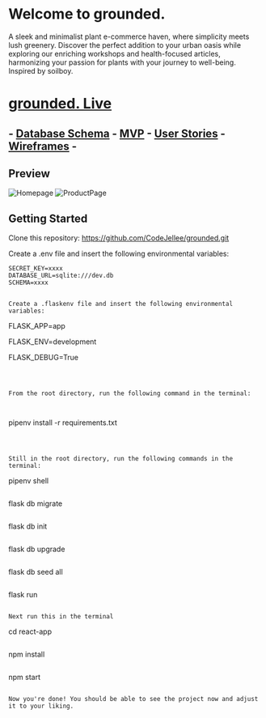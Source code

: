 
# Welcome to grounded.



A sleek and minimalist plant e-commerce haven, where simplicity meets lush greenery. Discover the perfect addition to your urban oasis while exploring our enriching workshops and health-focused articles, harmonizing your passion for plants with your journey to well-being. Inspired by soilboy.
# [grounded. Live](https://grounded-mfut.onrender.com/)

## - [Database Schema](https://github.com/CodeJellee/grounded/wiki/grounded.-Schema)  - [MVP](https://github.com/CodeJellee/grounded/wiki/grounded.-MVP%E2%80%90Feature%E2%80%90List) - [User Stories](https://github.com/CodeJellee/grounded/wiki/grounded.-User-Stories) - [Wireframes](https://github.com/CodeJellee/grounded/wiki/grounded.-Wireframes) -



## Preview
![Homepage](https://github.com/CodeJellee/grounded/assets/108435185/89f64776-356a-467e-a39b-4baf08be84b5)
![ProductPage](https://github.com/CodeJellee/grounded/assets/108435185/0324fa6e-a5ef-452b-810e-535dd09d0791)

## Getting Started


Clone this repository: https://github.com/CodeJellee/grounded.git

Create a .env file and insert the following environmental variables:
```
SECRET_KEY=xxxx
DATABASE_URL=sqlite:///dev.db
SCHEMA=xxxx


Create a .flaskenv file and insert the following environmental variables:

```
FLASK_APP=app

FLASK_ENV=development

FLASK_DEBUG=True
```



From the root directory, run the following command in the terminal:



```
pipenv install -r requirements.txt
```



Still in the root directory, run the following commands in the terminal:

```
pipenv shell
```
```
flask db migrate
```
```
flask db init
```
```
flask db upgrade
```
```
flask db seed all
```
```
flask run
```

Next run this in the terminal

```
cd react-app
```
```
npm install
```
```
npm start
```

Now you're done! You should be able to see the project now and adjust it to your liking.
